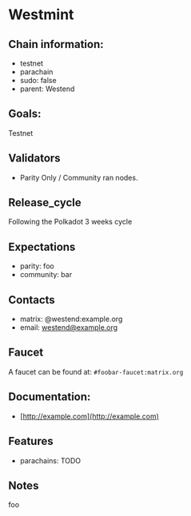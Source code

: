 # Westmint

## Chain information:

- testnet
- parachain
- sudo: false
- parent: Westend

## Goals:

Testnet

## Validators

- Parity Only / Community ran nodes.

## Release_cycle

Following the Polkadot 3 weeks cycle

## Expectations

- parity: foo
- community: bar


## Contacts

- matrix: @westend:example.org
- email: westend@example.org


## Faucet

A faucet can be found at: `#foobar-faucet:matrix.org`


## Documentation:

- [http://example.com](http://example.com)


## Features

- parachains: TODO


## Notes

foo



